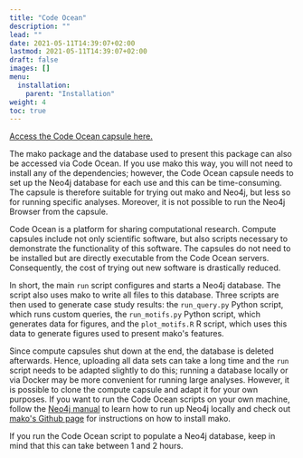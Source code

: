 ```yaml
---
title: "Code Ocean"
description: ""
lead: ""
date: 2021-05-11T14:39:07+02:00
lastmod: 2021-05-11T14:39:07+02:00
draft: false
images: []
menu: 
  installation:
    parent: "Installation"
weight: 4
toc: true
---
```


<a href="https://codeocean.com/capsule/0482418">Access the Code Ocean capsule here.</a><br>

The mako package and the database used to present this package can also be accessed via Code Ocean. If you use mako this way, you will not need to install any of the dependencies; however, the Code Ocean capsule needs to set up the Neo4j database for each use and this can be time-consuming. The capsule is therefore suitable for trying out mako and Neo4j, but less so for running specific analyses. Moreover, it is not possible to run the Neo4j Browser from the capsule. 

Code Ocean is a platform for sharing computational research. Compute capsules include not only scientific software, but also scripts necessary to demonstrate the functionality of this software. The capsules do not need to be installed but are directly executable from the Code Ocean servers. Consequently, the cost of trying out new software is drastically reduced. 

In short, the main <code>run</code> script configures and starts a Neo4j database. The script also uses mako to write all files to this database. Three scripts are then used to generate case study results: the <code>run_query.py</code> Python script, which runs custom queries, the <code>run_motifs.py</code> Python script, which generates data for figures, and the <code>plot_motifs.R</code> R script, which uses this data to generate figures used to present mako's features. 

Since compute capsules shut down at the end, the database is deleted afterwards. Hence, uploading all data sets can take a long time and the <code>run</code> script needs to be adapted slightly to do this; running a database locally or via Docker may be more convenient for running large analyses. However, it is possible to clone the compute capsule and adapt it for your own purposes. If you want to run the Code Ocean scripts on your own machine, follow the <a href="/neo4j/introduction/intro">Neo4j manual</a> to learn how to run up Neo4j locally and check out <a href="https://github.com/ramellose/mako"> mako's Github page</a> for instructions on how to install mako. 

If you run the Code Ocean script to populate a Neo4j database, keep in mind that this can take between 1 and 2 hours. 

